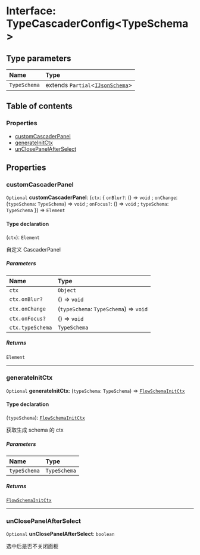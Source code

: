 # Interface: TypeCascaderConfig\<TypeSchema>

## Type parameters

| Name | Type |
| :------ | :------ |
| `TypeSchema` | extends `Partial`<[`IJsonSchema`](/en/auto-docs/type-editor/interfaces/IJsonSchema.md)> |

## Table of contents

### Properties

* [customCascaderPanel](/en/auto-docs/type-editor/interfaces/TypeCascaderConfig.md#customcascaderpanel)
* [generateInitCtx](/en/auto-docs/type-editor/interfaces/TypeCascaderConfig.md#generateinitctx)
* [unClosePanelAfterSelect](/en/auto-docs/type-editor/interfaces/TypeCascaderConfig.md#unclosepanelafterselect)

## Properties

### customCascaderPanel

`Optional` **customCascaderPanel**: (`ctx`: { `onBlur?`: () => `void` ; `onChange`: (`typeSchema`: `TypeSchema`) => `void` ; `onFocus?`: () => `void` ; `typeSchema`: `TypeSchema`  }) => `Element`

#### Type declaration

(`ctx`): `Element`

自定义 CascaderPanel

##### Parameters

| Name | Type |
| :------ | :------ |
| `ctx` | `Object` |
| `ctx.onBlur?` | () => `void` |
| `ctx.onChange` | (`typeSchema`: `TypeSchema`) => `void` |
| `ctx.onFocus?` | () => `void` |
| `ctx.typeSchema` | `TypeSchema` |

##### Returns

`Element`

***

### generateInitCtx

`Optional` **generateInitCtx**: (`typeSchema`: `TypeSchema`) => [`FlowSchemaInitCtx`](/en/auto-docs/type-editor/interfaces/FlowSchemaInitCtx.md)

#### Type declaration

(`typeSchema`): [`FlowSchemaInitCtx`](/en/auto-docs/type-editor/interfaces/FlowSchemaInitCtx.md)

获取生成 schema 的 ctx

##### Parameters

| Name | Type |
| :------ | :------ |
| `typeSchema` | `TypeSchema` |

##### Returns

[`FlowSchemaInitCtx`](/en/auto-docs/type-editor/interfaces/FlowSchemaInitCtx.md)

***

### unClosePanelAfterSelect

`Optional` **unClosePanelAfterSelect**: `boolean`

选中后是否不关闭面板
